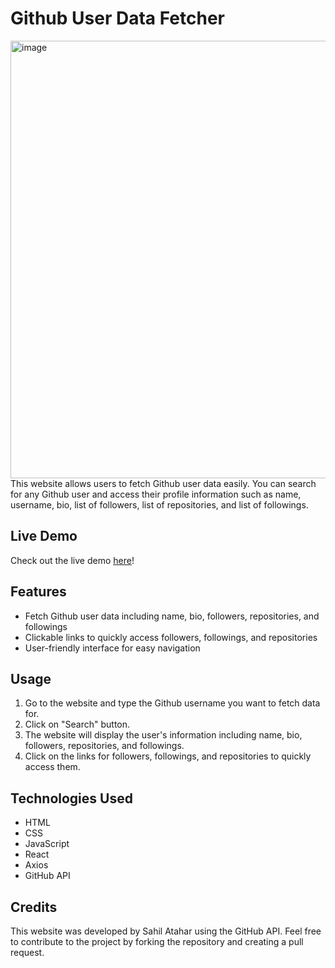 # Github User Data Fetcher
<img src='https://user-images.githubusercontent.com/100127570/236706172-242a1997-37e5-4bf0-a2f0-1c2f520074ee.png' alt='image' width='700px'>
This website allows users to fetch Github user data easily. You can search for any Github user and access their profile information such as name, username, bio, list of followers, list of repositories, and list of followings.

## Live Demo
Check out the live demo [here](https://github-user-data-fetcher.netlify.app/)!
## Features
- Fetch Github user data including name, bio, followers, repositories, and followings
- Clickable links to quickly access followers, followings, and repositories
- User-friendly interface for easy navigation

## Usage
1. Go to the website and type the Github username you want to fetch data for.
2. Click on "Search" button.
3. The website will display the user's information including name, bio, followers, repositories, and followings.
4. Click on the links for followers, followings, and repositories to quickly access them.

## Technologies Used
- HTML
- CSS
- JavaScript
- React
- Axios
- GitHub API

## Credits
This website was developed by Sahil Atahar using the GitHub API. Feel free to contribute to the project by forking the repository and creating a pull request.
